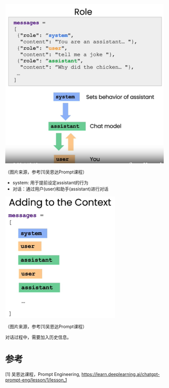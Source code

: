 ![](.01_对话机器人_images/01_对话机器人流程.png)

（图片来源，参考[1]吴恩达Prompt课程）

- system: 用于提前设定assistant的行为
- 对话：通过用户(user)和助手(assistant)进行对话

![](.01_对话机器人_images/02_历史信息.png)

（图片来源，参考[1]吴恩达Prompt课程）

对话过程中，需要加入历史信息。


# 参考

[1] 吴恩达课程，Prompt Engineering, https://learn.deeplearning.ai/chatgpt-prompt-eng/lesson/1/lesson_1